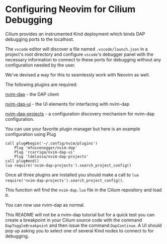 # Configuring Neovim for Cilium Debugging

Cilium provides an instrumented Kind deployment which binds DAP debugging ports
to the localhost.

The `vscode` editor will discover a file named `.vscode/launch.json` in a project's
root directory and configure `vscode`'s debugger panel with the necessary information
to connect to these ports for debugging without any configuration needed by the
user.

We've devised a way for this to seamlessly work with Neovim as well.

The following plugins are required:

[nvim-dap](https://github.com/mfussenegger/nvim-dap) - the DAP client

[nvim-dap-ui](https://github.com/rcarriga/nvim-dap-ui) - the UI elements for interfacing
with nvim-dap

[nvim-dap-projects](https://github.com/ldelossa/nvim-dap-projects) - a configuration
discovery mechanism for nvim-dap configuration.

You can use your favorite plugin manager but here is an example configuration
using Plug

```
call plug#begin('~/.config/nvim/plugins')
    Plug 'mfussenegger/nvim-dap'
    Plug 'rcarriga/nvim-dap-ui'
    Plug 'ldelossa/nvim-dap-projects'
call plug#end()
lua require('nvim-dap-projects').search_project_config()
```

Once all three plugins are installed you should make a call to
`lua require('nvim-dap-projects').search_project_config()`.

This function will find the `nvim-dap.lua` file in the Cilium repository and
load it.

You can now use nvim-dap as normal.

This README will not be a nvim-dap tutorial but for a quick test you can create
a breakpoint in your Cilium source code with the command `DapToggleBreakpoint`
and then issue the command `DapContinue`. A UI should pop up asking you to select
one of several Kind nodes to connect to for debugging.
